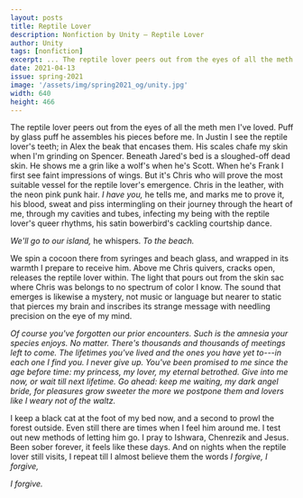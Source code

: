 ```yaml
---
layout: posts
title: Reptile Lover
description: Nonfiction by Unity – Reptile Lover
author: Unity
tags: [nonfiction]
excerpt: ... The reptile lover peers out from the eyes of all the meth men I've loved ...
date: 2021-04-13
issue: spring-2021
image: '/assets/img/spring2021_og/unity.jpg'
width: 640
height: 466
---
```



The reptile lover peers out from the eyes of all the meth men I've
loved. Puff by glass puff he assembles his pieces before me. In Justin I
see the reptile lover's teeth; in Alex the beak that encases them. His
scales chafe my skin when I'm grinding on Spencer. Beneath Jared's bed
is a sloughed-off dead skin. He shows me a grin like a wolf's when he's
Scott. When he's Frank I first see faint impressions of wings. But it's
Chris who will prove the most suitable vessel for the reptile lover's
emergence. Chris in the leather, with the neon pink punk hair. *I have
you,* he tells me, and marks me to prove it, his blood, sweat and piss
intermingling on their journey through the heart of me, through my
cavities and tubes, infecting my being with the reptile lover's queer
rhythms, his satin bowerbird's cackling courtship dance.

*We'll go to our island,* he whispers. *To the beach.*

We spin a cocoon there from syringes and beach glass, and wrapped in its
warmth I prepare to receive him. Above me Chris quivers, cracks open,
releases the reptile lover within. The light that pours out from the
skin sac where Chris was belongs to no spectrum of color I know. The
sound that emerges is likewise a mystery, not music or language but
nearer to static that pierces my brain and inscribes its strange message
with needling precision on the eye of my mind.

*Of course you've forgotten our prior encounters. Such is* *the*
*amnesia your species enjoys. No matter. There's thousands and thousands
of meetings left to come. The lifetimes you've lived and the ones you
have yet to---in each one I find you. I never give up. You've been
promised to me since the age before time: my princess, my lover, my
eternal betrothed. Give into me now, or wait till next lifetime. Go
ahead: keep me waiting, my dark angel bride, for pleasures grow sweeter
the more we postpone them and lovers like I weary not of the waltz.*

I keep a black cat at the foot of my bed now, and a second to prowl the
forest outside. Even still there are times when I feel him around me. I
test out new methods of letting him go. I pray to Ishwara, Chenrezik and
Jesus. Been sober forever, it feels like these days. And on nights when
the reptile lover still visits, I repeat till I almost believe them the
words *I forgive, I forgive,*

*I forgive.*
